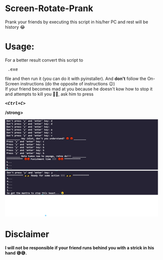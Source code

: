 # Screen-Rotate-Prank
Prank your friends by executing this script in his/her PC and rest will be history 😂
<br>
# Usage:
For a better result convert this script to <pre> .exe </pre> file and then run it (you can do it with pyinstaller).
And <b>don't</b> follow the On-Screen instructions (do the opposite of instructions 😉)
<br>
If your friend becomes mad at you because he doesn't kow how to stop it and attempts to kill you 🤣🤣, ask him to press <strong><em><pre><Ctrl+C></pre></em>/strong>
<br>

<img src = '/img2.png/' alt = "Screen Rotate Prank">
<img src = '/img.png/' alt = "Screen Rotate Prank">
  
# Disclaimer

I will not be responsible if your friend runs behind you with a strick in his hand 😅😅.
